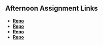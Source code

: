 ## Afternoon Assignment Links

* **[Repo](https://github.com/JCHU14/burger-shack)**
* **[Repo](https://github.com/JCHU14/gregslist-node)**
* **[Repo](https://github.com/JCHU14/planets)**
* **[Repo](https://github.com/JCHU14/<ASSIGNMENT_REPO>)**
